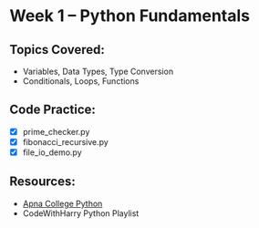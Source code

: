 # Week 1 – Python Fundamentals

## Topics Covered:
- Variables, Data Types, Type Conversion
- Conditionals, Loops, Functions

## Code Practice:
- [x] prime_checker.py
- [x] fibonacci_recursive.py
- [x] file_io_demo.py

## Resources:
- [Apna College Python](https://youtube.com/some_link)
- CodeWithHarry Python Playlist


